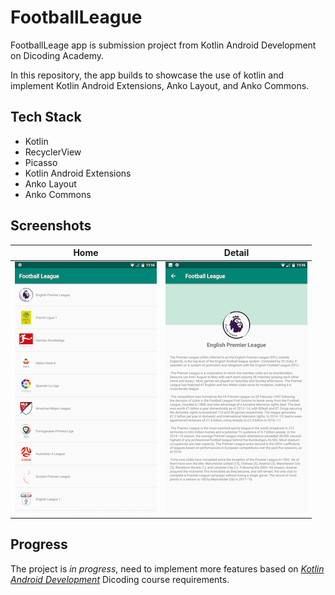 # FootballLeague
FootballLeage app is submission project from Kotlin Android Development on Dicoding Academy.

In this repository, the app builds to showcase the use of kotlin and implement Kotlin Android Extensions, Anko Layout, and Anko Commons.

## Tech Stack
* Kotlin
* RecyclerView
* Picasso
* Kotlin Android Extensions
* Anko Layout
* Anko Commons

## Screenshots
| Home  | Detail |
| ------------- | ------------- |
| ![alt text](https://github.com/ariashary/FootballLeague/blob/master/screenshots/home.png)  | ![alt text](https://github.com/ariashary/FootballLeague/blob/master/screenshots/detail.png)  |

## Progress
The project is *in progress*, need to implement more features based on [*Kotlin Android Development*](https://www.dicoding.com/academies/55) Dicoding course requirements.
